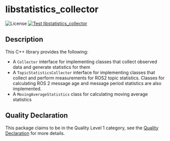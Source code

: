 # libstatistics_collector

![License](https://img.shields.io/github/license/ros-tooling/libstatistics_collector)
[![Test libstatistics_collector](https://github.com/ros-tooling/libstatistics_collector/workflows/Test%20libstatistics_collector/badge.svg)](https://github.com/ros-tooling/libstatistics_collector/actions?query=workflow%3A%22Test+libstatistics_collector%22)
## Description

This C++ library provides the following:

- A `Collector` interface for implementing classes that collect observed data
 and generate statistics for them
- A `TopicStatisticsCollector` interface for implementing classes that
 collect and perform measurements for ROS2 topic statistics.
 Classes for calculating ROS 2 message age and message period statistics are
 also implemented.
- A `MovingAverageStatistics` class for calculating moving average statistics

## Quality Declaration

This package claims to be in the Quality Level 1 category, see the [Quality Declaration](./QUALITY_DECLARATION.md) for more details.
